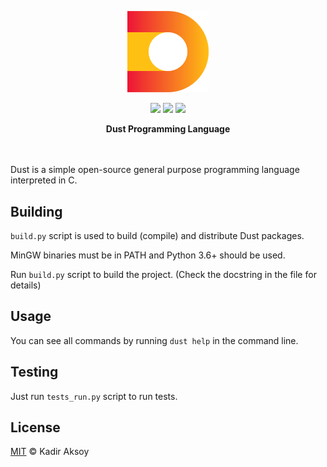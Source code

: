 <p align="center"><img src="https://raw.githubusercontent.com/kadir014/Dust/main/assets/dust_logo.png" width=130></p>
<p align="center">
  <img src="https://img.shields.io/badge/license-MIT-blue.svg">
  <img src="https://img.shields.io/badge/version-0.0.17-yellow">
  <a href="https://www.codacy.com/gh/kadir014/Dust/dashboard?utm_source=github.com&amp;utm_medium=referral&amp;utm_content=kadir014/Dust&amp;utm_campaign=Badge_Grade"><img src="https://app.codacy.com/project/badge/Grade/78b40ba8378d4292aa64c25178ca516c"><a/>
</p>
<p align="center">
<strong>Dust Programming Language</strong>
</p>
<br><br>
Dust is a simple open-source general purpose programming language interpreted in C.

## Building
`build.py` script is used to build (compile) and distribute Dust packages.

MinGW binaries must be in PATH and Python 3.6+ should be used.

Run `build.py` script to build the project. (Check the docstring in the file for details)

## Usage
You can see all commands by running `dust help` in the command line.

## Testing
Just run `tests_run.py` script to run tests.

## License
[MIT](LICENSE) © Kadir Aksoy
